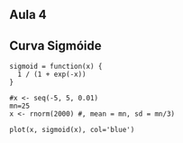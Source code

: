 ## Aula 4

## Curva Sigmóide

```
sigmoid = function(x) {
  1 / (1 + exp(-x))
}

#x <- seq(-5, 5, 0.01)
mn=25
x <- rnorm(2000) #, mean = mn, sd = mn/3)

plot(x, sigmoid(x), col='blue')

```
